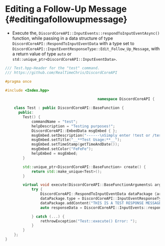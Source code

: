 Editing a Follow-Up Message {#editingafollowupmessage}
============
- Execute the, `DiscordCoreAPI::InputEvents::respondToInputEventAsync()` function, while passing in a data structure of type `DiscordCoreAPI::RespondToInputEventData` with a type set	to `DiscordCoreAPI::InputEventResponseType::Edit_Follow_Up_Message`,	with a return value of type `auto` or `std::unique_ptr<DiscordCoreAPI::InputEventData>`.

```cpp
/// Test.hpp-Header for the "test" command.
/// https://github.com/RealTimeChris/DiscordCoreAPI

#pragma once

#include <Index.hpp>

										  namespace DiscordCoreAPI {

	class Test : public DiscordCoreAPI::BaseFunction {
	  public:
		Test() {
			commandName = "test";
			helpDescription = "Testing purposes!";
			DiscordCoreAPI::EmbedData msgEmbed { };
			msgEmbed.setDescription("------\nSimply enter !test or /test!\n------");
			msgEmbed.setTitle("__**Test Usage:**__");
			msgEmbed.setTimeStamp(getTimeAndDate());
			msgEmbed.setColor("FeFeFe");
			helpEmbed = msgEmbed;
		}

		std::unique_ptr<DiscordCoreAPI::BaseFunction> create() {
			return std::make_unique<Test>();
		}

		virtual void execute(DiscordCoreAPI::BaseFunctionArguments& args) {
			try {
				DiscordCoreAPI::RespondToInputEventData dataPackage {args.eventData};
				dataPackage.type = DiscordCoreAPI::InputEventResponseType::FollowUpMessageEdit;
				dataPackage.addContent("THIS IS A TEST RESPONSE MESSAGE!");
				auto responseData = DiscordCoreAPI::InputEvents::respondToInputEventAsync(dataPackage);

			} catch (...) {
				rethrowException("Test::execute() Error: ");
			}
		}
	};
}
```
